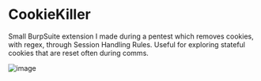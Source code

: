 # CookieKiller
Small BurpSuite extension I made during a pentest which removes cookies, with regex, through Session Handling Rules. Useful for exploring stateful cookies that are reset often during comms.

![image](https://user-images.githubusercontent.com/32050386/170577825-2b0d4066-0749-4bf9-8510-b31469b0593e.png)
